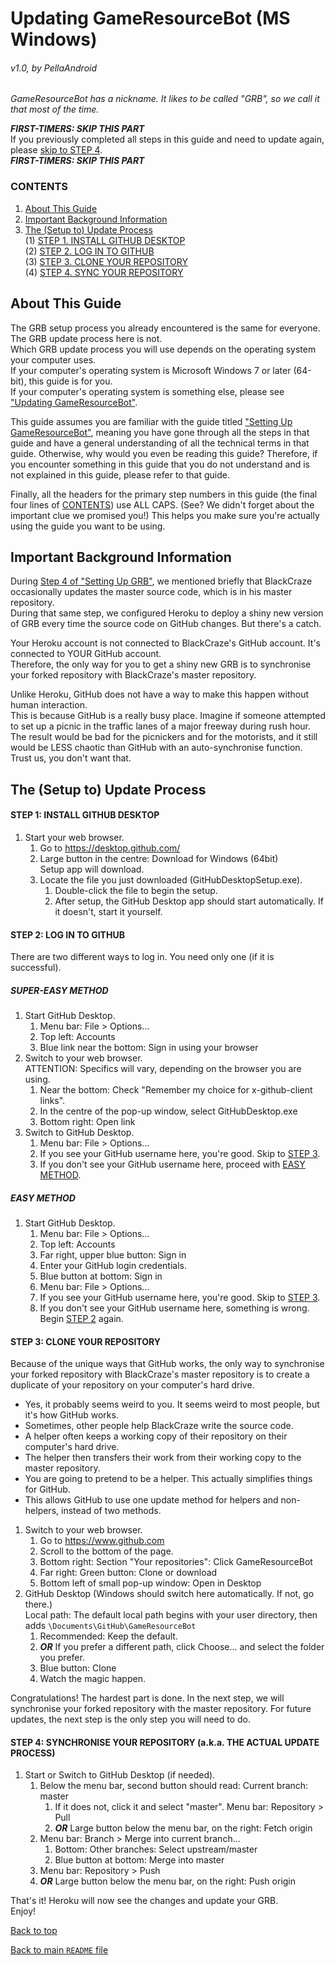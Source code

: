 # Updating GameResourceBot (MS Windows)
######  v1.0, by PellaAndroid

*GameResourceBot has a nickname. It likes to be called "GRB", so we call it that most of the time.*

***FIRST-TIMERS: SKIP THIS PART***  
If you previously completed all steps in this guide and need to update again, please [skip to STEP 4](#step-4-synchronise-your-repository-aka-the-actual-update-process).  
***FIRST-TIMERS: SKIP THIS PART***

### CONTENTS
1. [About This Guide](#about-this-guide)
2. [Important Background Information](#important-background-information)
3. [The (Setup to) Update Process](#the-setup-to-update-process)  
    (1) [STEP 1. INSTALL GITHUB DESKTOP](#step-1-install-github-desktop)  
    (2) [STEP 2. LOG IN TO GITHUB](#step-2-log-in-to-github)  
    (3) [STEP 3. CLONE YOUR REPOSITORY](#step-3-clone-your-repository)  
    (4) [STEP 4. SYNC YOUR REPOSITORY](#step-4-synchronise-your-repository-aka-the-actual-update-process)

## About This Guide
The GRB setup process you already encountered is the same for everyone. The GRB update process here is not.  
Which GRB update process you will use depends on the operating system your computer uses.  
If your computer's operating system is Microsoft Windows 7 or later (64-bit), this guide is for you.  
If your computer's operating system is something else, please see ["Updating GameResourceBot"](./README.md#updating-gameresourcebot).

This guide assumes you are familiar with the guide titled ["Setting Up GameResourceBot"](./SETUP-long.md), meaning you have gone through all the steps in that guide and have a general understanding of all the technical terms in that guide. Otherwise, why would you even be reading this guide? Therefore, if you encounter something in this guide that you do not understand and is not explained in this guide, please refer to that guide.

Finally, all the headers for the primary step numbers in this guide (the final four lines of [CONTENTS](#contents)) use ALL CAPS. (See? We didn't forget about the important clue we promised you!) This helps you make sure you're actually using the guide you want to be using.

## Important Background Information
During [Step 4 of "Setting Up GRB"](./SETUP-long.md#step-4-heroku---configure-for-automatic-updates-start-grb-configure-dynos), we mentioned briefly that BlackCraze occasionally updates the master source code, which is in his master repository.  
During that same step, we configured Heroku to deploy a shiny new version of GRB every time the source code on GitHub changes. But there's a catch.

Your Heroku account is not connected to BlackCraze's GitHub account. It's connected to YOUR GitHub account.  
Therefore, the only way for you to get a shiny new GRB is to synchronise your forked repository with BlackCraze's master repository.

Unlike Heroku, GitHub does not have a way to make this happen without human interaction.  
This is because GitHub is a really busy place. Imagine if someone attempted to set up a picnic in the traffic lanes of a major freeway during rush hour. The result would be bad for the picnickers and for the motorists, and it still would be LESS chaotic than GitHub with an auto-synchronise function. Trust us, you don't want that.

## The (Setup to) Update Process
#### STEP 1: INSTALL GITHUB DESKTOP
1. Start your web browser.
	1. Go to https://desktop.github.com/
	2. Large button in the centre: Download for Windows (64bit)  
Setup app will download.
	3. Locate the file you just downloaded (GitHubDesktopSetup.exe).
	    1. Double-click the file to begin the setup.
	    2. After setup, the GitHub Desktop app should start automatically. If it doesn't, start it yourself.

#### STEP 2: LOG IN TO GITHUB
There are two different ways to log in. You need only one (if it is successful).
    
##### SUPER-EASY METHOD
1. Start GitHub Desktop.
	1. Menu bar: File > Options...
	2. Top left: Accounts
	3. Blue link near the bottom: Sign in using your browser
2. Switch to your web browser.  
ATTENTION: Specifics will vary, depending on the browser you are using.
	1. Near the bottom: Check "Remember my choice for x-github-client links".
	2. In the centre of the pop-up window, select GitHubDesktop.exe
	3. Bottom right: Open link
3. Switch to GitHub Desktop.
	1. Menu bar: File > Options...
	2. If you see your GitHub username here, you're good. Skip to [STEP 3](#step-3-clone-your-repository).
	3. If you don't see your GitHub username here, proceed with [EASY METHOD](#easy-method).

##### EASY METHOD
1. Start GitHub Desktop.
	1. Menu bar: File > Options...
	2. Top left: Accounts
	3. Far right, upper blue button: Sign in
	4. Enter your GitHub login credentials.
	5. Blue button at bottom: Sign in
	6. Menu bar: File > Options...
	7. If you see your GitHub username here, you're good. Skip to [STEP 3](#step-3-clone-your-repository).
	8. If you don't see your GitHub username here, something is wrong. Begin [STEP 2](#step-2-log-in-to-github) again.

#### STEP 3: CLONE YOUR REPOSITORY
Because of the unique ways that GitHub works, the only way to synchronise your forked repository with BlackCraze's master repository is to create a duplicate of your repository on your computer's hard drive.
- Yes, it probably seems weird to you. It seems weird to most people, but it's how GitHub works.
- Sometimes, other people help BlackCraze write the source code.
- A helper often keeps a working copy of their repository on their computer's hard drive.
- The helper then transfers their work from their working copy to the master repository.
- You are going to pretend to be a helper. This actually simplifies things for GitHub.
- This allows GitHub to use one update method for helpers and non-helpers, instead of two methods.


1. Switch to your web browser.
	1. Go to https://www.github.com
	2. Scroll to the bottom of the page.
	3. Bottom right: Section "Your repositories": Click GameResourceBot
	4. Far right: Green button: Clone or download
	5. Bottom left of small pop-up window: Open in Desktop
2. GitHub Desktop (Windows should switch here automatically. If not, go there.)  
Local path: The default local path begins with your user directory, then adds `\Documents\GitHub\GameResourceBot`
	1. Recommended: Keep the default.
	2. ***OR*** If you prefer a different path, click Choose... and select the folder you prefer.
	3. Blue button: Clone
	4. Watch the magic happen.

Congratulations! The hardest part is done. In the next step, we will synchronise your forked repository with the master repository. For future updates, the next step is the only step you will need to do.

#### STEP 4: SYNCHRONISE YOUR REPOSITORY  (a.k.a. THE ACTUAL UPDATE PROCESS)
1. Start or Switch to GitHub Desktop (if needed).
	1. Below the menu bar, second button should read: Current branch: master
		1. If it does not, click it and select "master".
        Menu bar: Repository > Pull
		2. ***OR*** Large button below the menu bar, on the right: Fetch origin
	2. Menu bar: Branch > Merge into current branch...
		1. Bottom: Other branches: Select upstream/master
		2. Blue button at bottom: Merge into master
	3. Menu bar: Repository > Push
	4. ***OR*** Large button below the menu bar, on the right: Push origin

That's it! Heroku will now see the changes and update your GRB.  
Enjoy!

[Back to top](#updating-gameresourcebot-ms-windows)

[Back to main `README` file](./README.md)
